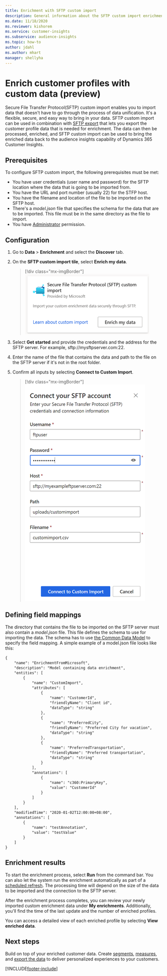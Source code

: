```yaml
---
title: Enrichment with SFTP custom import
description: General information about the SFTP custom import enrichment.
ms.date: 11/18/2020
ms.reviewer: kishorem
ms.service: customer-insights
ms.subservice: audience-insights
ms.topic: how-to
author: jdahl
ms.author: mhart
manager: shellyha
---
```


# Enrich customer profiles with custom data (preview)

Secure File Transfer Protocol(SFTP) custom import enables you to import data that doesn't have to go through the process of data unification. It's a flexible, secure, and easy way to bring in your data. SFTP custom import can be used in combination with [SFTP export](export-sftp.md) that lets you export the customer profile data that is needed for enrichment. The data can then be processed, enriched, and SFTP custom import can be used to bring the enriched data back to the audience insights capability of Dynamics 365 Customer Insights.

## Prerequisites

To configure SFTP custom import, the following prerequisites must be met:

- You have user credentials (user name and password) for the SFTP location where the data that is going to be imported from.
- You have the URL and port number (usually 22) for the STFP host.
- You have the filename and location of the file to be imported on the SFTP host.
- There's a *model.json* file that specifies the schema for the data that are to be imported. This file must be in the same directory as the file to import.
- You have [Administrator](permissions.md#administrator) permission.

## Configuration

1. Go to **Data** > **Enrichment** and select the **Discover** tab.

1. On the **SFTP custom import tile**, select **Enrich my data**.

   > [!div class="mx-imgBorder"]
   > ![SFTP Custom Import tile](media/SFTP_Custom_Import_tile.png "SFTP Custom Import tile")

1. Select **Get started** and provide the credentials and the address for the SFTP server. For example, sftp://mysftpserver.com:22.

1. Enter the name of the file that contains the data and path to the file on the SFTP server if it's not in the root folder.

1. Confirm all inputs by selecting **Connect to Custom Import**.

   > [!div class="mx-imgBorder"]
   > ![SFTP Custom Import Configuration flyout](media/SFTP_Custom_Import_Configuration_flyout.png "SFTP Custom Import Configuration flyout")

## Defining field mappings 

The directory that contains the file to be imported on the SFTP server must also contain a *model.json* file. This file defines the schema to use for importing the data. The schema has to use [the Common Data Model](/common-data-model/) to specify the field mapping. A simple example of a model.json file looks like this:

```
{
	"name": "EnrichmentFromMicrosoft",
	"description": "Model containing data enrichment",
	"entities": [
		{
			"name": "CustomImport",
			"attributes": [
				{
					"name": "CustomerId",
					"friendlyName": "Client id",
					"dataType": "string"
				},
				{
					"name": "PreferredCity",
					"friendlyName": "Preferred City for vacation",
					"dataType": "string"
				},
				{
					"name": "PreferredTransportation",
					"friendlyName": "Preferred transportation",
					"dataType": "string"
				}
			],
			"annotations": [
				{
					"name": "c360:PrimaryKey",
					"value": "CustomerId"
				}
			]
		}
	],
	"modifiedTime": "2020-01-02T12:00:00+08:00",
	"annotations": [
		{
			"name": "testAnnotation",
			"value": "testValue"
		}
	]
}
```

## Enrichment results

To start the enrichment process, select **Run** from the command bar. You can also let the system run the enrichment automatically as part of a [scheduled refresh](system.md#schedule-tab). The processing time will depend on the size of the data to be imported and the connection to the SFTP server.

After the enrichment process completes, you can review your newly imported custom enrichment data under **My enrichments**. Additionally, you'll find the time of the last update and the number of enriched profiles.

You can access a detailed view of each enriched profile by selecting **View enriched data**.

## Next steps

Build on top of your enriched customer data. Create [segments](segments.md), [measures](measures.md), and [export the data](export-destinations.md) to deliver personalized experiences to your customers.




[!INCLUDE[footer-include](../includes/footer-banner.md)]